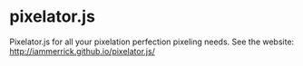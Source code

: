 pixelator.js
============

Pixelator.js for all your pixelation perfection pixeling needs. See the website: http://iammerrick.github.io/pixelator.js/
